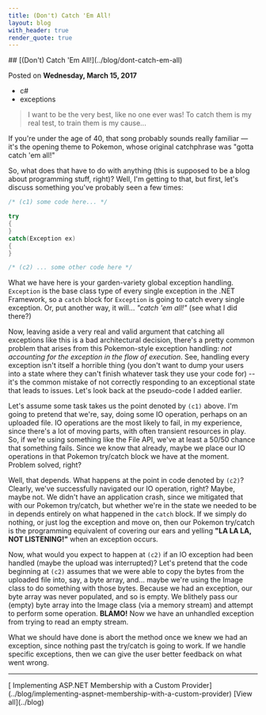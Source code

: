 ```yaml
---
title: (Don't) Catch 'Em All!
layout: blog
with_header: true
render_quote: true
---
```


<div class="post-title" markdown="1">
## [(Don't) Catch 'Em All!](../blog/dont-catch-em-all)

Posted on **Wednesday, March 15, 2017**
</div>

<ul class="post-tags-list">
<li><span class="badge badge-success p-2">c#</span></li>
<li><span class="badge badge-success p-2">exceptions</span></li>
</ul>

> I want to be the very best,
> like no one ever was!
> To catch them is my real test, 
> to train them is my cause...

If you're under the age of 40, that song probably sounds really familiar &mdash; it's the opening theme to Pokemon, whose original catchphrase was "gotta catch 'em all!"

So, what does that have to do with anything (this is supposed to be a blog about programming stuff, right)? Well, I'm getting to that, but first, let's discuss something you've probably seen a few times:

```csharp
/* (c1) some code here... */

try
{
}
catch(Exception ex)
{
}

/* (c2) ... some other code here */
```

What we have here is your garden-variety global exception handling. `Exception` is the base class type of every single exception in the .NET Framework, so a `catch` block for `Exception` is going to catch every single exception. Or, put another way, it will... _"catch 'em all!"_ (see what I did there?)

Now, leaving aside a very real and valid argument that catching all exceptions like this is a bad architectural decision, there's a pretty common problem that arises from this Pokemon-style exception handling: _not accounting for the exception in the flow of execution_. See, handling every exception isn't itself a horrible thing (you don't want to dump your users into a state where they can't finish whatever task they use your code for) -- it's the common mistake of not correctly responding to an exceptional state that leads to issues. Let's look back at the pseudo-code I added earlier.

Let's assume some task takes us the point denoted by `(c1)` above. I'm going to pretend that we're, say, doing some IO operation, perhaps on an uploaded file. IO operations are the most likely to fail, in my experience, since there's a lot of moving parts, with often transient resources in play. So, if we're using something like the File API, we've at least a 50/50 chance that something fails. Since we know that already, maybe we place our IO operations in that Pokemon try/catch block we have at the moment. Problem solved, right?

Well, that depends. What happens at the point in code denoted by `(c2)`? Clearly, we've successfully navigated our IO operation, right? Maybe, maybe not. We didn't have an application crash, since we mitigated that with our Pokemon try/catch, but whether we're in the state we needed to be in depends entirely on what happened in the `catch` block. If we simply do nothing, or just log the exception and move on, then our Pokemon try/catch is the programming equivalent of covering our ears and yelling __"LA LA LA, NOT LISTENING!"__ when an exception occurs.

Now, what would you expect to happen at `(c2)` if an IO exception had been handled (maybe the upload was interrupted)? Let's pretend that the code beginning at `(c2)` assumes that we were able to copy the bytes from the uploaded file into, say, a byte array, and... maybe we're using the Image class to do something with those bytes. Because we had an exception, our byte array was never populated, and so is empty. We blithely pass our (empty) byte array into the Image class (via a memory stream) and attempt to perform some operation. **BLAMO!** Now we have an unhandled exception from trying to read an empty stream. 

What we should have done is abort the method once we knew we had an exception, since nothing past the try/catch is going to work. If we handle specific exceptions, then we can give the user better feedback on what went wrong.

---

<div class="blog-pager" markdown="1">
[<i class="fas fa-chevron-left"></i> Implementing ASP.NET Membership with a Custom Provider](../blog/implementing-aspnet-membership-with-a-custom-provider)
[View all](../blog)
</div>

